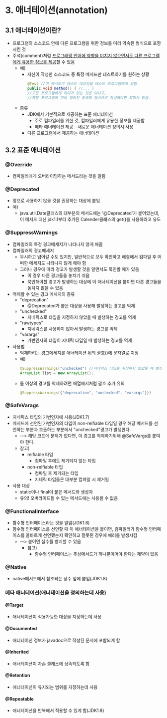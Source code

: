 # 3. 애너테이션(annotation)

## 3.1 애너테이션이란?
* 프로그램의 소스코드 안에 다른 프로그램을 위한 정보를 미리 약속된 형식으로 포함시킨 것
* 주석(comment)처럼 <U>프로그래밍 언어에 영향을 미치지 않으면서도 다른 프로그램에게 유용한 정보를 제공</U>할 수 있음
  * 예)
    * 자신이 작성한 소스코드 중 특정 메서드만 테스트하기를 원하는 상황
      ```java
      @Test //이 메서드가 테스트 대상임을 테스트 프로그램에게 알림
      public void method() { //... }
      //모든 프로그램에게 의미가 있는 것은 아니고, 
      //해당 프로그램에 미리 정의된 종류와 형식으로 작성해야만 의미가 있음.
  * 종류
    * JDK에서 기본적으로 제공하는 표준 애너테이션
      * 주로 컴파일러를 위한 것, 컴파일러에게 유용한 정보를 제공함
      * 메타 애너테이션 제공 - 새로운 애너테이션 정의시 사용
    * 다른 프로그램에서 제공하는 애너테이션

## 3.2 표준 애너테이션
### **@Override**
* 컴파일러에게 오버라이딩하는 메서드라는 것을 알림

### **@Deprecated**
* 앞으로 사용하지 않을 것을 권장하는 대상에 붙임
* 예)
  * java.util.Date클래스의 대부분의 메서드에는 '@Deprecated'가 붙어있는데, 이 메서드 대신 jdk1.1부터 추가된 Calender클래스의 get()을 사용하라고 유도

### **@SuppressWarnings**
* 컴파일러의 특정 경고메세지가 나타나지 않게 해줌
* 컴파일러의 경고메세지
  * 무시하고 넘어갈 수도 있지만, 일반적으로 모두 확인하고 해결해서 컴파일 후 어떠한 메세지도 나타나지 않게 해야 함
  * 그러나 경우에 따라 경고가 발생할 것을 알면서도 묵인할 때가 있음
    * 이 경우 다른 경고들을 놓치기 쉬움
    * 묵인해야할 경고가 발생하는 대상에 이 애너테이션을 붙이면 다른 경고들을 놓치지 않을 수 있음
* 억제할 수 있는 경고 메세지의 종류
  * "deprecation"
    * @Deprecated가 붙은 대상을 사용해 발생하는 경고를 억제
  * "unchecked"
    * 지네릭스로 타입을 지정하지 않았을 때 발생하는 경고를 억제
  * "rawtypes"
    * 지네릭스를 사용하지 않아서 발생하는 경고를 억제
  * "varargs"
    * 가변인자의 타입이 지네릭 타입일 때 발생하는 경고를 억제 
* 사용법
  * 억제하려는 경고메세지를 애너테이션 뒤의 괄호()에 문자열로 지정
  * 예)
    ```java
    @SuppressWarnings("unchecked") //지네릭스 타입을 지정하지 않았을 때 발생하는 경고 억제
    ArrayList list = new ArrayList();
  * 둘 이상의 경고를 억제하려면 배열에서처럼 괄호 추가 유의
    ```java
    @SuppressWarnings({"deprecation", "unchecked", "varargs"}}) 

### **@SafeVarags**
* 지네릭스 타입의 가변인자에 사용(JDK1.7)
* 메서드에 선언된 가변인자의 타입이 non-reifiable 타입일 경우 해당 메서드를 선언하는 부분과 호출하는 부분에서 "unchecked"경고가 발생한다. 
  * --> 해당 코드에 문제가 없다면, 이 경고를 억제하기위해 @SafeVargs를 붙여야 한다.
  * 참고)
    * reifiable 타입
      * 컴파일 후에도 제거되지 않는 타입
    * non-reifiable 타입
      * 컴파일 후 제거되는 타입
      * 지네릭 타입들은 대부분 컴파일 시 제거됨
* 사용 대상
  * static이나 final이 붙은 메서드와 생성자
  * 유의! 오버라이드될 수 있는 메서드에는 사용될 수 없음

### **@FunctionalInterface**
* 함수형 인터페이스라는 것을 알림(JDK1.8)
* 함수형 인터페이스를 선언할 때 이 애너테이션을 붙이면, 컴파일러가 함수형 인터페이스를 올바르게 선언했는지 확인하고 잘못된 경우에 에러를 발생시킴
  * --> 붙이면 실수를 방지할 수 있음
    * 참고)
      * 함수형 인터페이스는 추상메서드가 하나뿐이어야 한다는 제약이 있음

### **@Native**
  * native메서드에서 참조되는 상수 앞에 붙임(JDK1.8)

### 메타 애너테이션(애너테이션을 정의하는데 사용)

#### **@Target**
* 애너테이션이 적용가능한 대상을 지정하는데 사용

#### **@Documented**
* 애너테이션 정보가 javadoc으로 작성된 문서에 포함되게 함

#### **@Inherited**
* 애너테이션이 자손 클래스에 상속되도록 함

#### **@Retention**
* 애너테이션이 유지되는 범위를 지정하는데 사용

#### **@Repeatable**
* 애너테이션을 반복해서 적용할 수 있게 함(JDK1.8)